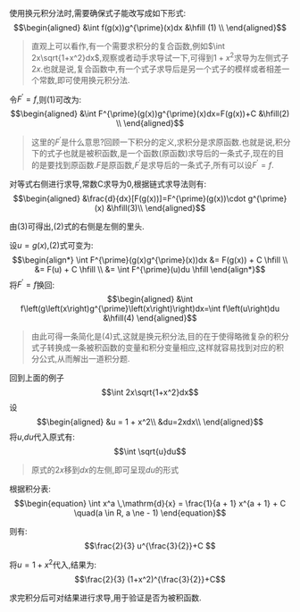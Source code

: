 使用换元积分法时,需要确保式子能改写成如下形式:
$$\begin{aligned}
&\int f(g(x))g^{\prime}(x)dx &\hfill (1) \\
\end{aligned}$$
> 直观上可以看作,有一个需要求积分的复合函数,例如$\int 2x\sqrt{1+x^2}dx$,观察或者动手求导试一下,可得到$1+x^2$求导为左侧式子$2x$.也就是说,复合函数中,有一个式子求导后是另一个式子的模样或者相差一个常数,即可使用换元积分法.

令$F^{\prime}=f$,则(1)可改为:
$$\begin{aligned}
&\int F^{\prime}(g(x))g^{\prime}(x)dx=F(g(x))+C &\hfill(2) \\
\end{aligned}$$

> 这里的$F^{\prime}$是什么意思?回顾一下积分的定义,求积分是求原函数.也就是说,积分下的式子也就是被积函数,是一个函数(原函数)求导后的一条式子,现在的目的是要找到原函数.$F$是原函数,$F^{\prime}$是求导后的一条式子,所有可以设$F^{\prime}=f$.

对等式右侧进行求导,常数C求导为0,根据链式求导法则有: 
$$\begin{aligned}
&\frac{d}{dx}[F(g(x))]=F^{\prime}(g(x))\cdot g^{\prime}(x) &\hfill(3)\\
\end{aligned}$$

由(3)可得出,(2)式的右侧是左侧的里头.

设$u=g(x)$,(2)式可变为:
$$\begin{align*}
\int F^{\prime}(g(x)g^{\prime}(x))dx &= F(g(x)) + C \hfill \\
&= F(u) + C \hfill \\
&= \int F^{\prime}(u)du \hfill
\end{align*}$$
将$F^{\prime}=f$换回:
$$\begin{aligned}
&\int f\left(g\left(x\right)g^{\prime}\left(x\right)\right)dx=\int f\left(u\right)du &\hfill(4)
\end{aligned}$$

> 由此可得一条简化是(4)式,这就是换元积分法,目的在于使得略微复杂的积分式子转换成一条被积函数的变量和积分变量相应,这样就容易找到对应的积分公式,从而解出一道积分题.

回到上面的例子
$$\int 2x\sqrt{1+x^2}dx$$
设
$$\begin{aligned}
&u = 1 + x^2\\
&du=2xdx\\
\end{aligned}$$
将$u$,$du$代入原式有:
$$\int \sqrt{u}du$$
> 原式的$2x$移到$dx$的左侧,即可呈现$du$的形式

根据积分表:
$$\begin{equation}
\int x^a \,\mathrm{d}{x} = \frac{1}{a + 1} x^{a + 1} + C \quad(a \in R, a \ne - 1)
\end{equation}$$

则有:
$$\frac{2}{3} u^{\frac{3}{2}}+C $$

将$u = 1 + x^2$代入,结果为:
$$\frac{2}{3} (1+x^2)^{\frac{3}{2}}+C$$

求完积分后可对结果进行求导,用于验证是否为被积函数.


